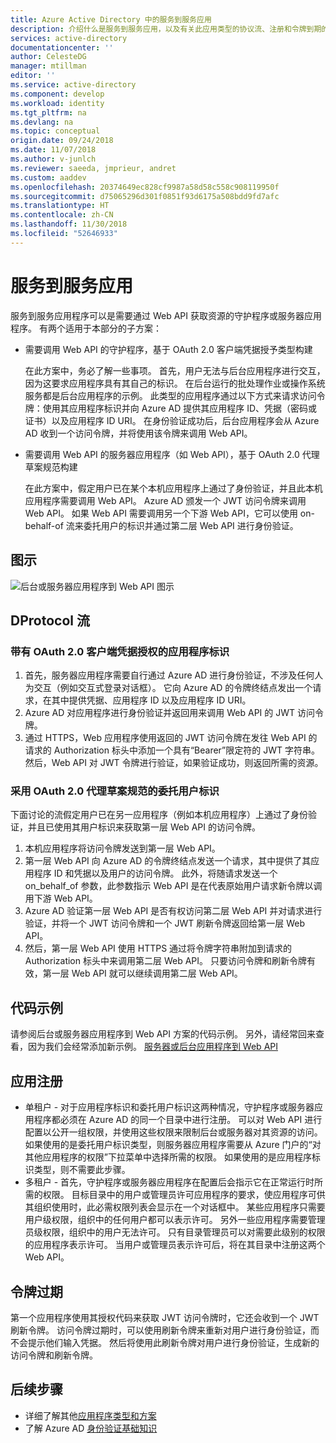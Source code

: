 ```yaml
---
title: Azure Active Directory 中的服务到服务应用
description: 介绍什么是服务到服务应用，以及有关此应用类型的协议流、注册和令牌到期的基础知识。
services: active-directory
documentationcenter: ''
author: CelesteDG
manager: mtillman
editor: ''
ms.service: active-directory
ms.component: develop
ms.workload: identity
ms.tgt_pltfrm: na
ms.devlang: na
ms.topic: conceptual
origin.date: 09/24/2018
ms.date: 11/07/2018
ms.author: v-junlch
ms.reviewer: saeeda, jmprieur, andret
ms.custom: aaddev
ms.openlocfilehash: 20374649ec828cf9987a58d58c558c908119950f
ms.sourcegitcommit: d75065296d301f0851f93d6175a508bdd9fd7afc
ms.translationtype: HT
ms.contentlocale: zh-CN
ms.lasthandoff: 11/30/2018
ms.locfileid: "52646933"
---
```

# <a name="service-to-service-apps"></a>服务到服务应用

服务到服务应用程序可以是需要通过 Web API 获取资源的守护程序或服务器应用程序。 有两个适用于本部分的子方案：

- 需要调用 Web API 的守护程序，基于 OAuth 2.0 客户端凭据授予类型构建

    在此方案中，务必了解一些事项。 首先，用户无法与后台应用程序进行交互，因为这要求应用程序具有其自己的标识。 在后台运行的批处理作业或操作系统服务都是后台应用程序的示例。 此类型的应用程序通过以下方式来请求访问令牌：使用其应用程序标识并向 Azure AD 提供其应用程序 ID、凭据（密码或证书）以及应用程序 ID URI。 在身份验证成功后，后台应用程序会从 Azure AD 收到一个访问令牌，并将使用该令牌来调用 Web API。

- 需要调用 Web API 的服务器应用程序（如 Web API），基于 OAuth 2.0 代理草案规范构建

    在此方案中，假定用户已在某个本机应用程序上通过了身份验证，并且此本机应用程序需要调用 Web API。 Azure AD 颁发一个 JWT 访问令牌来调用 Web API。 如果 Web API 需要调用另一个下游 Web API，它可以使用 on-behalf-of 流来委托用户的标识并通过第二层 Web API 进行身份验证。

## <a name="diagram"></a>图示

![后台或服务器应用程序到 Web API 图示](./media/authentication-scenarios/daemon_server_app_to_web_api.png)

## <a name="dprotocol-flow"></a>DProtocol 流

### <a name="application-identity-with-oauth-20-client-credentials-grant"></a>带有 OAuth 2.0 客户端凭据授权的应用程序标识

1. 首先，服务器应用程序需要自行通过 Azure AD 进行身份验证，不涉及任何人为交互（例如交互式登录对话框）。 它向 Azure AD 的令牌终结点发出一个请求，在其中提供凭据、应用程序 ID 以及应用程序 ID URI。
1. Azure AD 对应用程序进行身份验证并返回用来调用 Web API 的 JWT 访问令牌。
1. 通过 HTTPS，Web 应用程序使用返回的 JWT 访问令牌在发往 Web API 的请求的 Authorization 标头中添加一个具有“Bearer”限定符的 JWT 字符串。 然后，Web API 对 JWT 令牌进行验证，如果验证成功，则返回所需的资源。

### <a name="delegated-user-identity-with-oauth-20-on-behalf-of-draft-specification"></a>采用 OAuth 2.0 代理草案规范的委托用户标识

下面讨论的流假定用户已在另一应用程序（例如本机应用程序）上通过了身份验证，并且已使用其用户标识来获取第一层 Web API 的访问令牌。

1. 本机应用程序将访问令牌发送到第一层 Web API。
1. 第一层 Web API 向 Azure AD 的令牌终结点发送一个请求，其中提供了其应用程序 ID 和凭据以及用户的访问令牌。 此外，将随请求发送一个 on_behalf_of 参数，此参数指示 Web API 是在代表原始用户请求新令牌以调用下游 Web API。
1. Azure AD 验证第一层 Web API 是否有权访问第二层 Web API 并对请求进行验证，并将一个 JWT 访问令牌和一个 JWT 刷新令牌返回给第一层 Web API。
1. 然后，第一层 Web API 使用 HTTPS 通过将令牌字符串附加到请求的 Authorization 标头中来调用第二层 Web API。 只要访问令牌和刷新令牌有效，第一层 Web API 就可以继续调用第二层 Web API。

## <a name="code-samples"></a>代码示例

请参阅后台或服务器应用程序到 Web API 方案的代码示例。 另外，请经常回来查看，因为我们会经常添加新示例。 [服务器或后台应用程序到 Web API](sample-v1-code.md#daemon-applications-accessing-web-apis-with-the-applications-identity)

## <a name="app-registration"></a>应用注册

- 单租户 - 对于应用程序标识和委托用户标识这两种情况，守护程序或服务器应用程序都必须在 Azure AD 的同一个目录中进行注册。 可以对 Web API 进行配置以公开一组权限，并使用这些权限来限制后台或服务器对其资源的访问。 如果使用的是委托用户标识类型，则服务器应用程序需要从 Azure 门户的“对其他应用程序的权限”下拉菜单中选择所需的权限。 如果使用的是应用程序标识类型，则不需要此步骤。
- 多租户 - 首先，守护程序或服务器应用程序在配置后会指示它在正常运行时所需的权限。 目标目录中的用户或管理员许可应用程序的要求，使应用程序可供其组织使用时，此必需权限列表会显示在一个对话框中。 某些应用程序只需要用户级权限，组织中的任何用户都可以表示许可。 另外一些应用程序需要管理员级权限，组织中的用户无法许可。 只有目录管理员可以对需要此级别的权限的应用程序表示许可。 当用户或管理员表示许可后，将在其目录中注册这两个 Web API。

## <a name="token-expiration"></a>令牌过期

第一个应用程序使用其授权代码来获取 JWT 访问令牌时，它还会收到一个 JWT 刷新令牌。 访问令牌过期时，可以使用刷新令牌来重新对用户进行身份验证，而不会提示他们输入凭据。 然后将使用此刷新令牌对用户进行身份验证，生成新的访问令牌和刷新令牌。

## <a name="next-steps"></a>后续步骤

- 详细了解其他[应用程序类型和方案](app-types.md)
- 了解 Azure AD [身份验证基础知识](authentication-scenarios.md)

